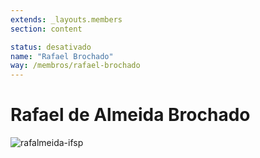```yaml
---
extends: _layouts.members
section: content

status: desativado
name: "Rafael Brochado"
way: /membros/rafael-brochado
---
```


# Rafael de Almeida Brochado

![rafalmeida-ifsp]()